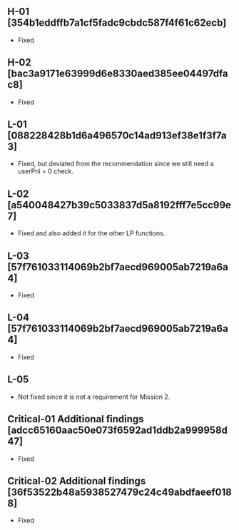 ## H-01 [354b1eddffb7a1cf5fadc9cbdc587f4f61c62ecb]

- Fixed

## H-02 [bac3a9171e63999d6e8330aed385ee04497dfac8]

- Fixed

## L-01 [088228428b1d6a496570c14ad913ef38e1f3f7a3]

- Fixed, but deviated from the recommendation since we still need a userPnl = 0 check.

## L-02 [a540048427b39c5033837d5a8192fff7e5cc99e7]

- Fixed and also added it for the other LP functions.

## L-03 [57f761033114069b2bf7aecd969005ab7219a6a4]

- Fixed

## L-04 [57f761033114069b2bf7aecd969005ab7219a6a4]

- Fixed

## L-05

- Not fixed since it is not a requirement for Mission 2.

## Critical-01 Additional findings [adcc65160aac50e073f6592ad1ddb2a999958d47]

- Fixed

## Critical-02 Additional findings [36f53522b48a5938527479c24c49abdfaeef0188]

- Fixed
